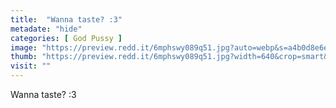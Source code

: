 ```yaml
---
title:  "Wanna taste? :3"
metadate: "hide"
categories: [ God Pussy ]
image: "https://preview.redd.it/6mphswy089q51.jpg?auto=webp&s=a4b0d8e6e6037db8b1848f6be01e77d52aa6bbc8"
thumb: "https://preview.redd.it/6mphswy089q51.jpg?width=640&crop=smart&auto=webp&s=275b26675a9ecd6ff13a380d540a8cf41f2179b2"
visit: ""
---
```

Wanna taste? :3
